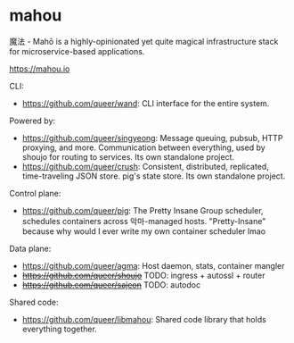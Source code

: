 # mahou

魔法 - Mahō is a highly-opinionated yet quite magical infrastructure stack for microservice-based applications.

https://mahou.io

CLI:
- https://github.com/queer/wand: CLI interface for the entire system.

Powered by:
- https://github.com/queer/singyeong: Message queuing, pubsub, HTTP proxying, and more. Communication between everything, used by shoujo for routing to services. Its own standalone project.
- https://github.com/queer/crush: Consistent, distributed, replicated, time-traveling JSON store. pig's state store. Its own standalone project.

Control plane:
- https://github.com/queer/pig: The Pretty Insane Group scheduler, schedules containers across 악마-managed hosts. "Pretty-Insane" because why would I ever write my own container scheduler lmao

Data plane:
- https://github.com/queer/agma: Host daemon, stats, container mangler
- ~~https://github.com/queer/shoujo~~ TODO: ingress + autossl + router
- ~~https://github.com/queer/sajeon~~ TODO: autodoc

Shared code:
- https://github.com/queer/libmahou: Shared code library that holds everything together.
